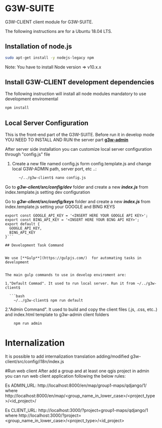 # G3W-SUITE

G3W-CLIENT client module for G3W-SUITE.


The following instructions are for a Ubuntu 18.04 LTS.

## Installation of node.js

```bash
sudo apt-get install -y nodejs-legacy npm
```

Note: You have to install Node version => v10.x.x


## Install G3W-CLIENT development dependencies

The following instruction will install all node modules mandatory to use development enviromental

```bash
npm install
```

## Local Server Configuration

This is the front-end part of the G3W-SUITE. Before run it in develop mode YOU NEED TO INSTALL AND RUN the server part  [**g3w-admin**](https://github.com/g3w-suite/g3w-admin)

After server side installation you can customize local server configuration through "config.js" file


1) Create a new file named config.js form config.template.js and change local G3W-ADMIN path, server port, etc ..:

    ```bash
       ~/../g3w-client$ nano config.js
     ```
Go to ***g3w-client/src/config/dev*** folder and create a new ***index.js*** from index.template.js setting dev configuration

Go to ***g3w-client/src/config/keys*** folder and create a new ***index.js*** from index.template.js setting your GOOGLE and BING KEYS

```js{1,2}
export const GOOGLE_API_KEY = '<INSERT HERE YOUR GOOGLE API KEY>';
export const BING_API_KEY = '<INSERT HERE YOUR BING API KEY>';
export default {
  GOOGLE_API_KEY,
  BING_API_KEY
}```

## Development Task Command


We use [**Gulp**](https://gulpjs.com/)  for automating tasks in development


The main gulp commands to use in develop enviroment are:

1."Default Commad". It used to run local server. Run it from ~/../g3w-client$

  ```bash
    ~/../g3w-client$ npm run default
  ```
2."Admin Command". It used to build and copy the client files (.js, .css, etc..) and index.html template to g3w-admin client folders

  ```bash
      npm run admin
   ```

# Internalization
It is possible to add internalization translation adding/modified  g3w-client/src/config/i18n/index.js

#Run web client
After add a group and at least one qgis project in admin you can run web client application following the below rules:

Es ADMIN_URL: http://localhost:8000/en/map/group1-maps/qdjango/1/ where http://localhost:8000/en/map/<group_name_in_lower_case>/<project_type>/<id_project>/

Es CLIENT_URL: http://localhost:3000/?project=group1-maps/qdjango/1 where http://localhost:3000/?project=<group_name_in_lower_case>/<project_type>/<id_project>

